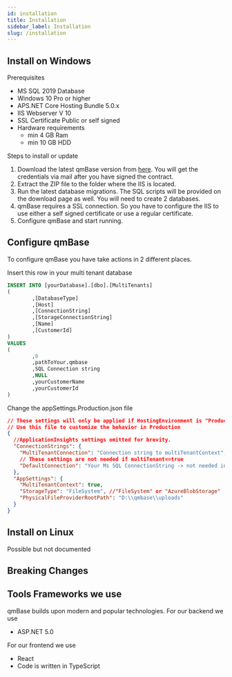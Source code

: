 ```yaml
---
id: installation
title: Installation
sidebar_label: Installation
slug: /installation
---
```


## Install on Windows

Prerequisites

- MS SQL 2019 Database
- Windows 10 Pro or higher
- APS.NET Core Hosting Bundle 5.0.x
- IIS Webserver V 10
- SSL Certificate Public or self signed
- Hardware requirements
  - min 4 GB Ram
  - min 10 GB HDD

Steps to install or update

1. Download the latest qmBase version from [here](https://support.qmbase.com/downloads/). You will get the credentials via mail after you have signed the contract.
2. Extract the ZIP file to the folder where the IIS is located.
3. Run the latest database migrations. The SQL scripts will be provided on the download page as well. You will need to create 2 databases.
4. qmBase requires a SSL connection. So you have to configure the IIS to use either a self signed certificate or use a regular certificate.
5. Configure qmBase and start running.

## Configure qmBase

To configure qmBase you have take actions in 2 different places.

Insert this row in your multi tenant database

```sql
INSERT INTO [yourDatabase].[dbo].[MultiTenants]
(
		,[DatabaseType]
		,[Host]
		,[ConnectionString]
		,[StorageConnectionString]
		,[Name]
		,[CustomerId]
)
VALUES
(
		,0
		,pathToYour.qmbase
		,SQL Connection string
		,NULL
		,yourCustomerName
		,yourCustomerId
)
```

Change the appSettings.Production.json file

```json
// These settings will only be applied if HostingEnvironment is "Production"
// Use this file to customize the behavior in Production
{
  //ApplicationInsights settings omitted for brevity.
  "ConnectionStrings": {
    "MultiTenantConnection": "Connection string to multiTenantContext",
    // These settings are not needed if multiTenant==true
    "DefaultConnection": "Your Ms SQL ConnectionString -> not needed in MultiTenantScenario"
  },
  "AppSettings": {
    "MultiTenantContext": true,
    "StorageType": "FileSystem", //"FileSystem" or "AzureBlobStorage"
    "PhysicalFileProviderRootPath": "D:\\qmbase\\uploads"
  }
}
```

## Install on Linux

Possible but not documented

## Breaking Changes

## Tools Frameworks we use

qmBase builds upon modern and popular technologies.
For our backend we use

- ASP.NET 5.0

For our frontend we use

- React
- Code is written in TypeScript
